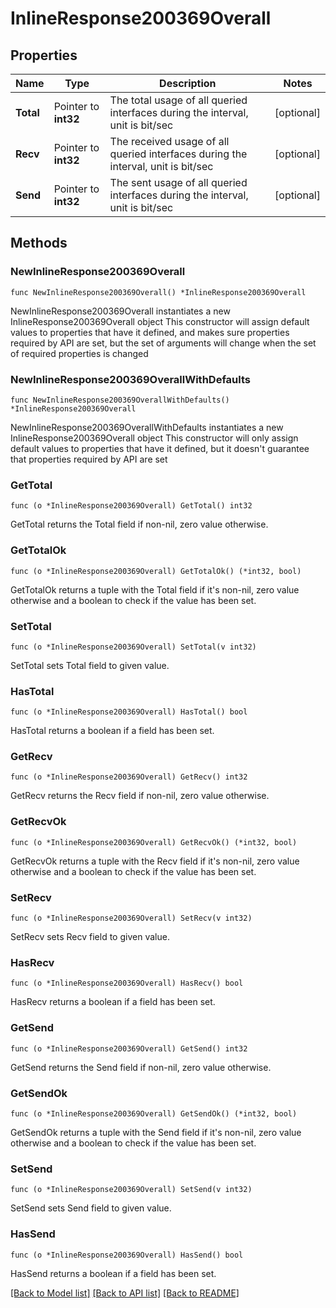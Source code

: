# InlineResponse200369Overall

## Properties

Name | Type | Description | Notes
------------ | ------------- | ------------- | -------------
**Total** | Pointer to **int32** | The total usage of all queried interfaces during the interval, unit is bit/sec | [optional] 
**Recv** | Pointer to **int32** | The received usage of all queried interfaces during the interval, unit is bit/sec | [optional] 
**Send** | Pointer to **int32** | The sent usage of all queried interfaces during the interval, unit is bit/sec | [optional] 

## Methods

### NewInlineResponse200369Overall

`func NewInlineResponse200369Overall() *InlineResponse200369Overall`

NewInlineResponse200369Overall instantiates a new InlineResponse200369Overall object
This constructor will assign default values to properties that have it defined,
and makes sure properties required by API are set, but the set of arguments
will change when the set of required properties is changed

### NewInlineResponse200369OverallWithDefaults

`func NewInlineResponse200369OverallWithDefaults() *InlineResponse200369Overall`

NewInlineResponse200369OverallWithDefaults instantiates a new InlineResponse200369Overall object
This constructor will only assign default values to properties that have it defined,
but it doesn't guarantee that properties required by API are set

### GetTotal

`func (o *InlineResponse200369Overall) GetTotal() int32`

GetTotal returns the Total field if non-nil, zero value otherwise.

### GetTotalOk

`func (o *InlineResponse200369Overall) GetTotalOk() (*int32, bool)`

GetTotalOk returns a tuple with the Total field if it's non-nil, zero value otherwise
and a boolean to check if the value has been set.

### SetTotal

`func (o *InlineResponse200369Overall) SetTotal(v int32)`

SetTotal sets Total field to given value.

### HasTotal

`func (o *InlineResponse200369Overall) HasTotal() bool`

HasTotal returns a boolean if a field has been set.

### GetRecv

`func (o *InlineResponse200369Overall) GetRecv() int32`

GetRecv returns the Recv field if non-nil, zero value otherwise.

### GetRecvOk

`func (o *InlineResponse200369Overall) GetRecvOk() (*int32, bool)`

GetRecvOk returns a tuple with the Recv field if it's non-nil, zero value otherwise
and a boolean to check if the value has been set.

### SetRecv

`func (o *InlineResponse200369Overall) SetRecv(v int32)`

SetRecv sets Recv field to given value.

### HasRecv

`func (o *InlineResponse200369Overall) HasRecv() bool`

HasRecv returns a boolean if a field has been set.

### GetSend

`func (o *InlineResponse200369Overall) GetSend() int32`

GetSend returns the Send field if non-nil, zero value otherwise.

### GetSendOk

`func (o *InlineResponse200369Overall) GetSendOk() (*int32, bool)`

GetSendOk returns a tuple with the Send field if it's non-nil, zero value otherwise
and a boolean to check if the value has been set.

### SetSend

`func (o *InlineResponse200369Overall) SetSend(v int32)`

SetSend sets Send field to given value.

### HasSend

`func (o *InlineResponse200369Overall) HasSend() bool`

HasSend returns a boolean if a field has been set.


[[Back to Model list]](../README.md#documentation-for-models) [[Back to API list]](../README.md#documentation-for-api-endpoints) [[Back to README]](../README.md)


